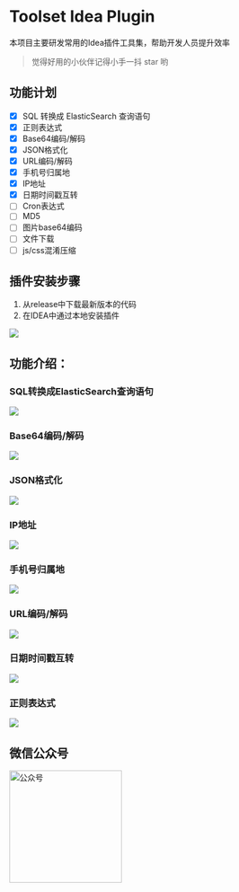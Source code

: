 # Toolset Idea Plugin
本项目主要研发常用的Idea插件工具集，帮助开发人员提升效率

> 觉得好用的小伙伴记得小手一抖 star 哟

## 功能计划
- [x] SQL 转换成 ElasticSearch 查询语句
- [x] 正则表达式
- [x] Base64编码/解码
- [x] JSON格式化
- [x] URL编码/解码
- [x] 手机号归属地
- [x] IP地址
- [x] 日期时间戳互转
- [ ] Cron表达式
- [ ] MD5
- [ ] 图片base64编码
- [ ] 文件下载
- [ ] js/css混淆压缩

## 插件安装步骤
1. 从release中下载最新版本的代码
2. 在IDEA中通过本地安装插件

![](https://tva1.sinaimg.cn/large/008eGmZEgy1gn2k1z0wcsj31dm0u00vo.jpg)



## 功能介绍：

### SQL转换成ElasticSearch查询语句
![](https://tva1.sinaimg.cn/large/008eGmZEgy1gn2iu0gfhwj31c00u0q58.jpg)

### Base64编码/解码
![](https://tva1.sinaimg.cn/large/008eGmZEgy1gn2ixcu0mvj31c00u0q72.jpg)

### JSON格式化
![](https://tva1.sinaimg.cn/large/008eGmZEgy1gn2j0t0j4pj31c00u0dkf.jpg)

### IP地址
![](https://tva1.sinaimg.cn/large/008eGmZEgy1gn2j28mqysj31c00u0td7.jpg)

### 手机号归属地
![](https://tva1.sinaimg.cn/large/008eGmZEgy1gn2j4ojjxpj31c00u0whr.jpg)

### URL编码/解码
![](https://tva1.sinaimg.cn/large/008eGmZEgy1gn2j94p3d4j31c00u00xa.jpg)

### 日期时间戳互转
![](https://tva1.sinaimg.cn/large/008eGmZEly1gn2jaibxdsj31c00u0dkf.jpg)

### 正则表达式
![](https://tva1.sinaimg.cn/large/008eGmZEgy1gn2jcjxnofj31c00u0tf9.jpg)



## 微信公众号
<img width="200" src="https://raw.githubusercontent.com/silently9527/JavaCore/master/imgs/gonzhonghao.png" alt="公众号">

